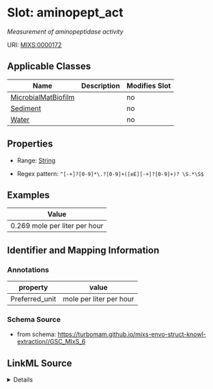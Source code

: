 # Slot: aminopept_act


_Measurement of aminopeptidase activity_



URI: [MIXS:0000172](https://w3id.org/mixs/0000172)



<!-- no inheritance hierarchy -->




## Applicable Classes

| Name | Description | Modifies Slot |
| --- | --- | --- |
[MicrobialMatBiofilm](MicrobialMatBiofilm.md) |  |  no  |
[Sediment](Sediment.md) |  |  no  |
[Water](Water.md) |  |  no  |







## Properties

* Range: [String](String.md)

* Regex pattern: `^[-+]?[0-9]*\.?[0-9]+([eE][-+]?[0-9]+)? \S.*\S$`






## Examples

| Value |
| --- |
| 0.269 mole per liter per hour |

## Identifier and Mapping Information





### Annotations

| property | value |
| --- | --- |
| Preferred_unit | mole per liter per hour |



### Schema Source


* from schema: https://turbomam.github.io/mixs-envo-struct-knowl-extraction//GSC_MIxS_6




## LinkML Source

<details>
```yaml
name: aminopept_act
annotations:
  Preferred_unit:
    tag: Preferred_unit
    value: mole per liter per hour
description: Measurement of aminopeptidase activity
title: aminopeptidase activity
examples:
- value: 0.269 mole per liter per hour
from_schema: https://turbomam.github.io/mixs-envo-struct-knowl-extraction//GSC_MIxS_6
rank: 1000
slot_uri: MIXS:0000172
multivalued: false
alias: aminopept_act
domain_of:
- MicrobialMatBiofilm
- Sediment
- Water
range: string
required: false
recommended: false
pattern: ^[-+]?[0-9]*\.?[0-9]+([eE][-+]?[0-9]+)? \S.*\S$

```
</details>